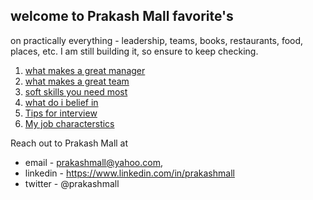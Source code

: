 ## welcome to Prakash Mall favorite's 

on practically everything - leadership, teams, books, restaurants, food, places, etc. I am still building it, so ensure to keep checking. 

1. [what makes a great manager](https://prakash-mall.github.io/forever-share/great-manager)
2. [what makes a great team](https://prakash-mall.github.io/forever-share/great-team)
3. [soft skills you need most](https://prakash-mall.github.io/forever-share/softskills-you-need-most)
4. [what do i belief in](https://prakash-mall.github.io/forever-share/beliefs)
5. [Tips for interview](https://prakash-mall.github.io/forever-share/interview-tips)
6. [My job characterstics](https://prakash-mall.github.io/forever-share/prakash-JD)



Reach out to Prakash Mall at
* email - prakashmall@yahoo.com, 
* linkedin - https://www.linkedin.com/in/prakashmall
* twitter - @prakashmall
